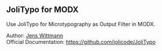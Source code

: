 ## JoliTypo for MODX

Use JoliTypo for Microtypography as Output Filter in MODX.

Author: [Jens Wittmann](https://jens-wittmann.de)  
Official Documentation: https://github.com/jolicode/JoliTypo
